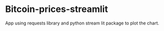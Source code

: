 # Bitcoin-prices-streamlit

App using requests library and python stream lit package to plot the chart.